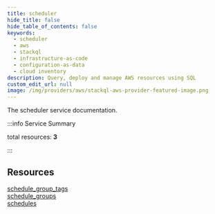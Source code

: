 ```yaml
---
title: scheduler
hide_title: false
hide_table_of_contents: false
keywords:
  - scheduler
  - aws
  - stackql
  - infrastructure-as-code
  - configuration-as-data
  - cloud inventory
description: Query, deploy and manage AWS resources using SQL
custom_edit_url: null
image: /img/providers/aws/stackql-aws-provider-featured-image.png
---
```


The scheduler service documentation.

:::info Service Summary

<div class="row">
<div class="providerDocColumn">
<span>total resources:&nbsp;<b>3</b></span><br />
</div>
</div>

:::

## Resources
<div class="row">
<div class="providerDocColumn">
<a href="/providers/aws/scheduler/schedule_group_tags/">schedule_group_tags</a><br />
<a href="/providers/aws/scheduler/schedule_groups/">schedule_groups</a>
</div>
<div class="providerDocColumn">
<a href="/providers/aws/scheduler/schedules/">schedules</a>
</div>
</div>